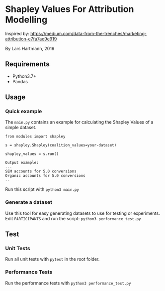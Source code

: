 # Shapley Values For Attribution Modelling
Inspired by: https://medium.com/data-from-the-trenches/marketing-attribution-e7fa7ae9e919

By Lars Hartmann, 2019

## Requirements
- Python3.7+
- Pandas

## Usage
### Quick example
The `main.py` contains an example for calculating the Shapley Values of a simple dataset.
```
from modules import shapley

s = shapley.Shapley(coalition_values=your-dataset)

shapley_values = s.run()

Output example:
---
SEM accounts for 5.0 conversions
Organic accounts for 5.0 conversions
--
```
Run this script with `python3 main.py`

### Generate a dataset
Use this tool for easy generating datasets to use for testing or experiments.
Edit `PARTICIPANTS` and run the script: `python3 performance_test.py`

## Test
### Unit Tests
Run all unit tests with `pytest` in the root folder.

### Performance Tests
Run the performance tests with `python3 performance_test.py`